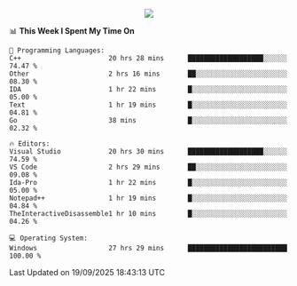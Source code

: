 <p align="center">
  <img src="https://readme-typing-svg.herokuapp.com?font=Cascadia+Code&weight=600&size=20&duration=5000&pause=1000&color=FFFFFF&center=true&vCenter=true&width=500&lines=IF+I'M+NOT+WORKING+-+IT+MEANS+I'M+DEAD+💀" />
</p>

<!--START_SECTION:waka-->
📊 **This Week I Spent My Time On** 

```text
💬 Programming Languages: 
C++                      20 hrs 28 mins      ███████████████████░░░░░░   74.47 % 
Other                    2 hrs 16 mins       ██░░░░░░░░░░░░░░░░░░░░░░░   08.30 % 
IDA                      1 hr 22 mins        █░░░░░░░░░░░░░░░░░░░░░░░░   05.00 % 
Text                     1 hr 19 mins        █░░░░░░░░░░░░░░░░░░░░░░░░   04.81 % 
Go                       38 mins             █░░░░░░░░░░░░░░░░░░░░░░░░   02.32 % 

🔥 Editors: 
Visual Studio            20 hrs 30 mins      ███████████████████░░░░░░   74.59 % 
VS Code                  2 hrs 29 mins       ██░░░░░░░░░░░░░░░░░░░░░░░   09.08 % 
Ida-Pro                  1 hr 22 mins        █░░░░░░░░░░░░░░░░░░░░░░░░   05.00 % 
Notepad++                1 hr 19 mins        █░░░░░░░░░░░░░░░░░░░░░░░░   04.84 % 
TheInteractiveDisassemble1 hr 10 mins        █░░░░░░░░░░░░░░░░░░░░░░░░   04.26 % 

💻 Operating System: 
Windows                  27 hrs 29 mins      █████████████████████████   100.00 % 
```


 Last Updated on 19/09/2025 18:43:13 UTC
<!--END_SECTION:waka-->
